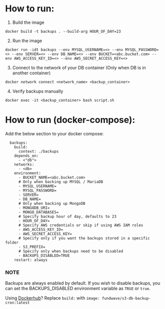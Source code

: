 How to run:
==========

1. Build the image

`docker build -t backups . --build-arg HOUR_OF_DAY=23`

2. Run the image

```
docker run -idt backups --env MYSQL_USERNAME=<> --env MYSQL_PASSWORD=<> --env SERVER=<> --env DB_NAME=<> --env BUCKET=<abc.bucket.com> --env AWS_ACCESS_KEY_ID=<> --env AWS_SECRET_ACCESS_KEY=<>
```

3. Connect to the network of your DB container (Only when DB is in another container)

`docker network connect <network_name> <backup_container>`

4. Verify backups manually

`docker exec -it <backup_container> bash script.sh`


How to run (docker-compose):
==========================

Add the below section to your docker compose:

```
  backups:
    build:
      context: ./backups
    depends_on:
      - <"db">
    networks:
      - <db>
    environment:
      - BUCKET_NAME=<abc.bucket.com>
      # Only when backing up MYSQL / MariaDB
      - MYSQL_USERNAME=
      - MYSQL_PASSWORD=
      - SERVER=
      - DB_NAME=
      # Only when backing up MongoDB
      - MONGODB_URI=
      - MONGO_DATABASES=
      # Specify backup hour of day, defaults to 23
      - HOUR_OF_DAY=      
      # Specify AWS credentials or skip if using AWS IAM roles 
      - AWS_ACCESS_KEY_ID=
      - AWS_SECRET_ACCESS_KEY=   
      # Specify only if you want the backups stored in a specific folder
      - S3_PREFIX=
      # Specify only when backups need to be disabled
      - BACKUPS_DISABLED=TRUE
    restart: always
```

### NOTE

Backups are always enabled by default. If you wish to disable backups, you can set the BACKUPS_DISABLED environment variable as `TRUE` or `true`.

Using [Dockerhub](https://hub.docker.com/r/fundwave/s3-db-backup-cron)? Replace `build:` with `image: fundwave/s3-db-backup-cron:latest`
